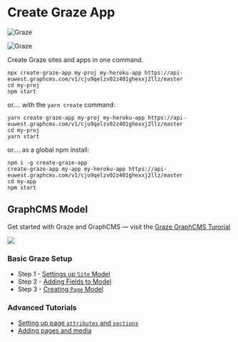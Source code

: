 # Create Graze App

![Graze](https://media.graphcms.com/vBOdweGeRjK8woGAUVMr)

![Graze](https://media.graphcms.com/xEBTS0a7dfow3OKsQez9)

Create Graze sites and apps in one command.

```
npx create-graze-app my-proj my-heroku-app https://api-euwest.graphcms.com/v1/cju9qelzv02z401ghexxj2llz/master
cd my-proj
npm start
```

or.... with the `yarn create` command:

```
yarn create graze-app my-proj my-heroku-app https://api-euwest.graphcms.com/v1/cju9qelzv02z401ghexxj2llz/master
cd my-proj
yarn start
```

or.... as a global npm install:

```
npm i -g create-graze-app
create-graze-app my-app my-heroku-app https://api-euwest.graphcms.com/v1/cju9qelzv02z401ghexxj2llz/master
cd my-app
npm start
```

## GraphCMS Model

Get started with Graze and GraphCMS — visit the [Graze GraphCMS Turorial](https://graze.site/__tutorial)

![](https://media.graphcms.com/Haj5V2ADTumtJeQcA8vd)

### Basic Graze Setup
- Step 1 - [Settings up `Site` Model](https://graze.site/__tutorial/graphcms/step-1)
- Step 2 - [Adding Fields to Model](https://graze.site/__tutorial/graphcms/step-2)
- Step 3 - [Creating `Page` Model](https://graze.site/__tutorial/graphcms/step-3)

### Advanced Tutorials

- [Setting up page `attributes` and `sections`](https://graze.site/__tutorial/graphcms/page-attributes)
- [Adding pages and media](https://graze.site/__tutorial/graphcms/pages-and-media)